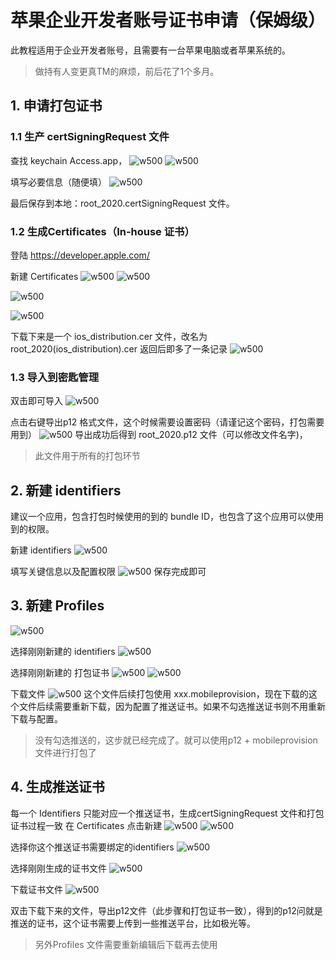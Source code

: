 # 苹果企业开发者账号证书申请（保姆级）

此教程适用于企业开发者账号，且需要有一台苹果电脑或者苹果系统的。

> 做持有人变更真TM的麻烦，前后花了1个多月。

## 1. 申请打包证书

### 1.1 生产 certSigningRequest 文件

查找 keychain Access.app，
![w500](http://img.lsof.fun/2020-07-28-15959411655480.jpg)
![w500](http://img.lsof.fun/2020-07-28-15959418155479.jpg)


填写必要信息（随便填）
![w500](http://img.lsof.fun/2020-07-28-D3C47D99-D44C-4372-8FB5-007D17F0E36A.png)

最后保存到本地：root_2020.certSigningRequest 文件。

### 1.2 生成Certificates（In-house 证书）

登陆 https://developer.apple.com/ 

新建 Certificates
![w500](http://img.lsof.fun/2020-07-28-72D0CBFA-4476-4BB0-BF71-5273804CE2CE.png)
![w500](http://img.lsof.fun/2020-07-28-8A347D87-C696-4BA3-9599-4BC78939546A.png)

![w500](http://img.lsof.fun/2020-07-28-C94303F5-B655-4248-AB0F-CD883F3D4ACA.png)

![w500](http://img.lsof.fun/2020-07-28-59570EF0-0BFC-4A1A-933D-0625D0B87EE2.png)

下载下来是一个 ios_distribution.cer 文件，改名为 root_2020(ios_distribution).cer 
返回后即多了一条记录
![w500](http://img.lsof.fun/2020-07-28-62532929-0AC6-4735-A4AD-C8C341B063A2.png)

### 1.3 导入到密匙管理
双击即可导入
![w500](http://img.lsof.fun/2020-07-28-FA681DF1-8ACC-429C-8097-EA0304436E5B.png)

点击右键导出p12 格式文件，这个时候需要设置密码（请谨记这个密码，打包需要用到）
![w500](http://img.lsof.fun/2020-07-28-8027834B-66F7-4841-9D4A-5559C2CA30BC.png)
导出成功后得到 root_2020.p12 文件（可以修改文件名字)，

> 此文件用于所有的打包环节

## 2. 新建 identifiers 
建议一个应用，包含打包时候使用的到的 bundle ID，也包含了这个应用可以使用到的权限。

新建 identifiers
![w500](http://img.lsof.fun/2020-07-28-8EEC8FC6-3D7C-40BD-B3EA-D9BD6B035F02.png)

填写关键信息以及配置权限
![w500](http://img.lsof.fun/2020-07-28-01E3361F-AF2C-4408-A613-FC80BFC84A28.png)
保存完成即可

## 3. 新建 Profiles

![w500](http://img.lsof.fun/2020-07-28-53066A82-00D3-4227-9710-CCCDE46E735A.png)

选择刚刚新建的 identifiers
 ![w500](http://img.lsof.fun/2020-07-28-728AF984-E844-4A1D-B27B-EFD928116C2D.png)

选择刚刚新建的 打包证书
![w500](http://img.lsof.fun/2020-07-28-5333B695-FDEE-40CB-90B1-CD373572F42D.png)
![w500](http://img.lsof.fun/2020-07-28-EDE32965-02DE-4EEE-8808-85C5F2502BEF.png)

下载文件
![w500](http://img.lsof.fun/2020-07-28-5583CBF7-C1D6-4B74-B792-3A5EA0293285.png)
这个文件后续打包使用 xxx.mobileprovision，现在下载的这个文件后续需要重新下载，因为配置了推送证书。如果不勾选推送证书则不用重新下载与配置。

> 没有勾选推送的，这步就已经完成了。就可以使用p12 + mobileprovision 文件进行打包了

## 4. 生成推送证书

每一个 Identifiers 只能对应一个推送证书，生成certSigningRequest 文件和打包证书过程一致
在 Certificates 点击新建
![w500](http://img.lsof.fun/2020-07-28-72D0CBFA-4476-4BB0-BF71-5273804CE2CE.png)
![w500](http://img.lsof.fun/2020-07-28-1C0B8200-00B0-44DD-A09C-A738613E506A.png)

选择你这个推送证书需要绑定的identifiers
![w500](http://img.lsof.fun/2020-07-28-DF5D3D9B-45C0-47B8-932C-3DC4C6749C18.png)

选择刚刚生成的证书文件
![w500](http://img.lsof.fun/2020-07-28-7160F932-F882-465A-90FE-597E670D9C4B.png)

下载证书文件
![w500](http://img.lsof.fun/2020-07-28-63223A40-823F-40C6-BD34-C7A5A3BDD4BE.png)

双击下载下来的文件，导出p12文件（此步骤和打包证书一致），得到的p12问就是推送的证书，这个证书需要上传到一些推送平台，比如极光等。

> 另外Profiles 文件需要重新编辑后下载再去使用

